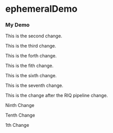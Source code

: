 # ephemeralDemo

### My Demo

This is the second change.

This is the third change.

This is the forth change.

This is the fith change.

This is the sixth change.

This is the seventh change.

This is the change after the RIQ pipeline change.

Ninth Change

Tenth Change

1th Change
